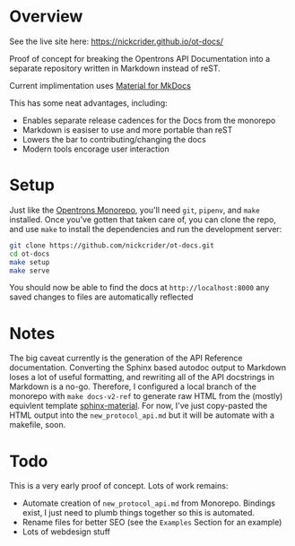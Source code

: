 # Overview

See the live site here: https://nickcrider.github.io/ot-docs/

Proof of concept for breaking the Opentrons API Documentation into a separate repository written in Markdown instead of reST.

Current implimentation uses [Material for MkDocs](https://github.com/squidfunk/mkdocs-material)

This has some neat advantages, including:
- Enables separate release cadences for the Docs from the monorepo
- Markdown is easiser to use and more portable than reST
- Lowers the bar to contributing/changing the docs
- Modern tools encorage user interaction

# Setup

Just like the [Opentrons Monorepo](https://github.com/Opentrons/opentrons/blob/edge/CONTRIBUTING.md#environment-and-repository), you'll need `git`, `pipenv`, and `make` installed. Once you've gotten that taken care of, you can clone the repo, and use `make` to install the dependencies and run the development server:

```bash
git clone https://github.com/nickcrider/ot-docs.git
cd ot-docs
make setup
make serve
```
You should now be able to find the docs at `http://localhost:8000` any saved changes to files are automatically reflected

# Notes

The big caveat currently is the generation of the API Reference documentation. Converting the Sphinx based autodoc output to Markdown loses a lot of useful formatting, and rewriting all of the API docstrings in Markdown is a no-go. Therefore, I configured a local branch of the monorepo with `make docs-v2-ref` to generate raw HTML from the (mostly) equivlent template [sphinx-material](https://github.com/bashtage/sphinx-material/). For now, I've just copy-pasted the HTML output into the `new_protocol_api.md` but it will be automate with a makefile, soon. 

# Todo

This is a very early proof of concept. Lots of work remains:

- Automate creation of `new_protocol_api.md` from Monorepo.  Bindings exist, I just need to plumb things together so this is automated.
- Rename files for better SEO (see the `Examples` Section for an example)
- Lots of webdesign stuff
    


